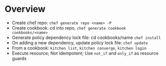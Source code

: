 # Overview
- Create chef repo: `chef generate repo <name> -P`
- Create cookbook: cd into repo, `chef generate cookbook cookbooks/<name>`
- Generate policy dependency lock file: cd cookbooks/name `chef install`
- On adding a new dependency, update policy lock file: `chef update`
- From a cookbook: `kitchen list`, `kitchen converge`, `kitchen login`
- Execute resource; Not idempotent; Use `not_if` and `only_if` as resource guards
